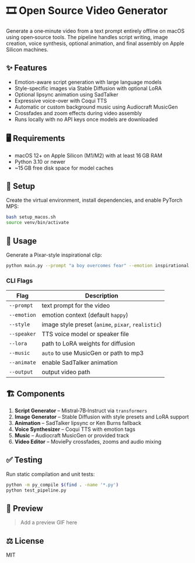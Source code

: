 # 🎞️ Open Source Video Generator

Generate a one‑minute video from a text prompt entirely offline on macOS using open‑source tools. The pipeline handles script writing, image creation, voice synthesis, optional animation, and final assembly on Apple Silicon machines.

## ✨ Features
- Emotion-aware script generation with large language models
- Style-specific images via Stable Diffusion with optional LoRA
- Optional lipsync animation using SadTalker
- Expressive voice-over with Coqui TTS
- Automatic or custom background music using Audiocraft MusicGen
- Crossfades and zoom effects during video assembly
- Runs locally with no API keys once models are downloaded

## 🖥 Requirements
- macOS 12+ on Apple Silicon (M1/M2) with at least 16 GB RAM
- Python 3.10 or newer
- ~15 GB free disk space for model caches

## 🔧 Setup
Create the virtual environment, install dependencies, and enable PyTorch MPS:

```bash
bash setup_macos.sh
source venv/bin/activate
```

## 🚀 Usage
Generate a Pixar-style inspirational clip:

```bash
python main.py --prompt "a boy overcomes fear" --emotion inspirational --style pixar --speaker tts_models/en/vctk/vits --music auto --animate --output final_video.mp4
```

### CLI Flags
| Flag | Description |
|------|-------------|
| `--prompt` | text prompt for the video |
| `--emotion` | emotion context (default `happy`) |
| `--style` | image style preset (`anime`, `pixar`, `realistic`) |
| `--speaker` | TTS voice model or speaker file |
| `--lora` | path to LoRA weights for diffusion |
| `--music` | `auto` to use MusicGen or path to mp3 |
| `--animate` | enable SadTalker animation |
| `--output` | output video path |

## 🏗 Components
1. **Script Generator** – Mistral‑7B‑Instruct via `transformers`
2. **Image Generator** – Stable Diffusion with style presets and LoRA support
3. **Animation** – SadTalker lipsync or Ken Burns fallback
4. **Voice Synthesizer** – Coqui TTS with emotion tags
5. **Music** – Audiocraft MusicGen or provided track
6. **Video Editor** – MoviePy crossfades, zooms and audio mixing

## ✅ Testing
Run static compilation and unit tests:

```bash
python -m py_compile $(find . -name '*.py')
python test_pipeline.py
```

## 🌟 Preview
> Add a preview GIF here

## ⚖️ License
MIT

